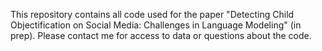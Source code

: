 This repository contains all code used for the paper "Detecting Child Objectification on Social Media: Challenges in Language Modeling" (in prep).
Please contact me for access to data or questions about the code.
